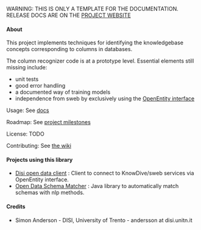 
<p class="josman-to-strip">
WARNING: THIS IS ONLY A TEMPLATE FOR THE DOCUMENTATION. <br/>
RELEASE DOCS ARE ON THE <a href="http://opendatatrentino.github.io/column-recognizers/" target="_blank">PROJECT WEBSITE</a>
</p>

#### About


This project implements techniques for identifying the knowledgebase concepts corresponding to columns in databases.

The column recognizer code is at a prototype level. Essential elements still
missing include:

- unit tests
- good error handling
- a documented way of training models
- independence from sweb by exclusively using the [OpenEntity interface](https://github.com/opendatatrentino/openentity-api)


Usage: See [docs](docs)

Roadmap: See <a href="../../milestones" target="_blank">project milestones</a>

License: TODO

Contributing: See <a href="../../wiki" target="_blank">the wiki</a>


#### Projects using this library

* <a href="https://github.com/opendatatrentino/disi-open-data-client" target="_blank"> Disi open data client</a> : Client to connect to KnowDive/sweb services via OpenEntity interface.
* <a href="https://github.com/opendatatrentino/opendata-schema-matcher" target="_blank"> Open Data Schema Matcher</a> : Java library to automatically match schemas with nlp methods.


#### Credits


* Simon Anderson - DISI, University of Trento - andersson at disi.unitn.it







